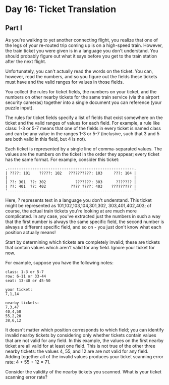 # Day 16: Ticket Translation

## Part I

As you're walking to yet another connecting flight, you realize that one of the legs of your re-routed trip coming up
is on a high-speed train. However, the train ticket you were given is in a language you don't understand. You should
probably figure out what it says before you get to the train station after the next flight.

Unfortunately, you can't actually read the words on the ticket. You can, however, read the numbers, and so you figure
out the fields these tickets must have and the valid ranges for values in those fields.

You collect the rules for ticket fields, the numbers on your ticket, and the numbers on other nearby tickets for the
same train service (via the airport security cameras) together into a single document you can reference (your puzzle
input).

The rules for ticket fields specify a list of fields that exist somewhere on the ticket and the valid ranges of values
for each field. For example, a rule like class: 1-3 or 5-7 means that one of the fields in every ticket is named class
and can be any value in the ranges 1-3 or 5-7 (inclusive, such that 3 and 5 are both valid in this field, but 4 is not).

Each ticket is represented by a single line of comma-separated values. The values are the numbers on the ticket in the
order they appear; every ticket has the same format. For example, consider this ticket:

    .--------------------------------------------------------.
    | ????: 101    ?????: 102   ??????????: 103     ???: 104 |
    |                                                        |
    | ??: 301  ??: 302             ???????: 303      ??????? |
    | ??: 401  ??: 402           ???? ????: 403    ????????? |
    '--------------------------------------------------------'

Here, ? represents text in a language you don't understand. This ticket might be represented as 101,102,103,104,301,302,
303,401,402,403; of course, the actual train tickets you're looking at are much more complicated. In any case, you've
extracted just the numbers in such a way that the first number is always the same specific field, the second number is
always a different specific field, and so on - you just don't know what each position actually means!

Start by determining which tickets are completely invalid; these are tickets that contain values which aren't valid for
any field. Ignore your ticket for now.

For example, suppose you have the following notes:

    class: 1-3 or 5-7
    row: 6-11 or 33-44
    seat: 13-40 or 45-50
    
    your ticket:
    7,1,14
    
    nearby tickets:
    7,3,47
    40,4,50
    55,2,20
    38,6,12

It doesn't matter which position corresponds to which field; you can identify invalid nearby tickets by considering only
whether tickets contain values that are not valid for any field. In this example, the values on the first nearby ticket
are all valid for at least one field. This is not true of the other three nearby tickets: the values 4, 55, and 12 are
are not valid for any field. Adding together all of the invalid values produces your ticket scanning error rate:
4 + 55 + 12 = 71.

Consider the validity of the nearby tickets you scanned. What is your ticket scanning error rate?

